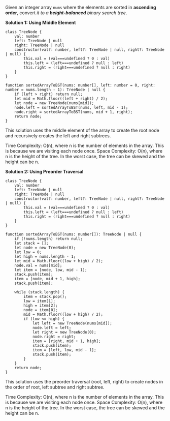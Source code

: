 Given an integer array `nums` where the elements are sorted in **ascending order**, convert *it to a **height-balanced** binary search tree*.

**Solution 1: Using Middle Element**

```tsx
class TreeNode {
    val: number
    left: TreeNode | null
    right: TreeNode | null
    constructor(val?: number, left?: TreeNode | null, right?: TreeNode | null) {
        this.val = (val===undefined ? 0 : val)
        this.left = (left===undefined ? null : left)
        this.right = (right===undefined ? null : right)
    }
}

function sortedArrayToBST(nums: number[], left: number = 0, right: number = nums.length - 1): TreeNode | null {
    if (left > right) return null;
    let mid = Math.floor((left + right) / 2);
    let node = new TreeNode(nums[mid]);
    node.left = sortedArrayToBST(nums, left, mid - 1);
    node.right = sortedArrayToBST(nums, mid + 1, right);
    return node;
}

```

This solution uses the middle element of the array to create the root node and recursively creates the left and right subtrees.

Time Complexity: O(n), where n is the number of elements in the array. This is because we are visiting each node once.
Space Complexity: O(n), where n is the height of the tree. In the worst case, the tree can be skewed and the height can be n.

**Solution 2: Using Preorder Traversal**

```tsx
class TreeNode {
    val: number
    left: TreeNode | null
    right: TreeNode | null
    constructor(val?: number, left?: TreeNode | null, right?: TreeNode | null) {
        this.val = (val===undefined ? 0 : val)
        this.left = (left===undefined ? null : left)
        this.right = (right===undefined ? null : right)
    }
}

function sortedArrayToBST(nums: number[]): TreeNode | null {
    if (!nums.length) return null;
    let stack = [];
    let node = new TreeNode(0);
    let low = 0;
    let high = nums.length - 1;
    let mid = Math.floor((low + high) / 2);
    node.val = nums[mid];
    let item = [node, low, mid - 1];
    stack.push(item);
    item = [node, mid + 1, high];
    stack.push(item);

    while (stack.length) {
        item = stack.pop();
        low = item[1];
        high = item[2];
        node = item[0];
        mid = Math.floor((low + high) / 2);
        if (low <= high) {
            let left = new TreeNode(nums[mid]);
            node.left = left;
            let right = new TreeNode(0);
            node.right = right;
            item = [right, mid + 1, high];
            stack.push(item);
            item = [left, low, mid - 1];
            stack.push(item);
        }
    }
    return node;
}

```

This solution uses the preorder traversal (root, left, right) to create nodes in the order of root, left subtree and right subtree.

Time Complexity: O(n), where n is the number of elements in the array. This is because we are visiting each node once.
Space Complexity: O(n), where n is the height of the tree. In the worst case, the tree can be skewed and the height can be n.